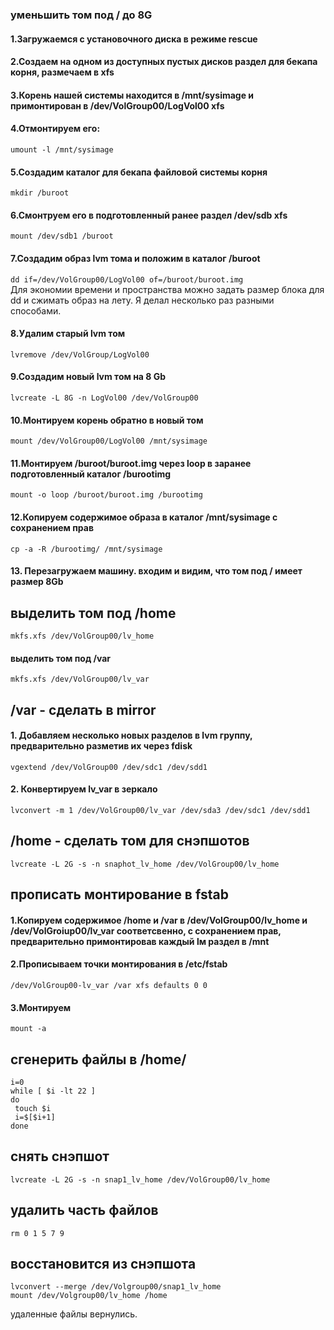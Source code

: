 ### уменьшить том под / до 8G

#### 1.Загружаемся с установочного диска в режиме rescue
#### 2.Создаем на одном из доступных пустых дисков раздел для бекапа корня, размечаем в xfs
#### 3.Корень нашей системы находится в /mnt/sysimage и примонтирован в /dev/VolGroup00/LogVol00 xfs
#### 4.Отмонтируем его:
 `umount -l /mnt/sysimage`
#### 5.Создадим каталог для бекапа файловой системы корня
 `mkdir /buroot`
#### 6.Смонтруем его в подготовленный ранее раздел /dev/sdb xfs
 `mount /dev/sdb1 /buroot`
#### 7.Создадим образ lvm тома и положим в каталог /buroot
 `dd if=/dev/VolGroup00/LogVol00 of=/buroot/buroot.img`  
Для экономии времени и пространства можно задать размер блока для dd и сжимать образ на лету.
Я делал несколько раз разными способами.
#### 8.Удалим старый lvm том
 `lvremove /dev/VolGroup/LogVol00`
#### 9.Создадим новый lvm том на 8 Gb
 `lvcreate -L 8G -n LogVol00 /dev/VolGroup00`
#### 10.Монтируем корень обратно в новый том
 `mount /dev/VolGroup00/LogVol00 /mnt/sysimage`
#### 11.Монтируем /buroot/buroot.img через loop в заранее подготовленный каталог /burootimg
 ```mkdir /burootimg\n
 mount -o loop /buroot/buroot.img /burootimg
 ```
#### 12.Копируем содержимое образа в каталог /mnt/sysimage с сохранением прав
 `cp -a -R /burootimg/ /mnt/sysimage`
#### 13. Перезагружаем машину. входим и видим, что том под / имеет размер 8Gb

## выделить том под /home
 ```lvcreate -L 1G -n lv_home /dev/VolGroup00
mkfs.xfs /dev/VolGroup00/lv_home
```

#### выделить том под /var
 ```lvcreate -L 1G -n lv_var /dev/VolGroup00
mkfs.xfs /dev/VolGroup00/lv_var
```

## /var - сделать в mirror

#### 1. Добавляем несколько новых разделов в lvm группу, предварительно разметив их через fdisk
 ```pvcreate /dev/sdc1 /dev/sdd1
 vgextend /dev/VolGroup00 /dev/sdc1 /dev/sdd1
 ```
#### 2. Конвертируем lv_var в зеркало
  `lvconvert -m 1 /dev/VolGroup00/lv_var /dev/sda3 /dev/sdc1 /dev/sdd1`

## /home - сделать том для снэпшотов
 `lvcreate -L 2G -s -n snaphot_lv_home /dev/VolGroup00/lv_home`

## прописать монтирование в fstab
#### 1.Копируем содержимое /home и /var в /dev/VolGroup00/lv_home и /dev/VolGroiup00/lv_var соответсвенно, с сохранением прав, предварительно примонтировав каждый lм раздел в /mnt
#### 2.Прописываем точки монтирования в /etc/fstab
 ```/dev/VolGroup00-lv_home /home xfs defaults 0 0
 /dev/VolGroup00-lv_var /var xfs defaults 0 0
 ```
#### 3.Монтируем
 `mount -a`

## сгенерить файлы в /home/
 ```#!/bin/bash
i=0
while [ $i -lt 22 ]
do
  touch $i
  i=$[$i+1]
done
```

## снять снэпшот
 `lvcreate -L 2G -s -n snap1_lv_home /dev/VolGroup00/lv_home`
 
## удалить часть файлов
 `rm 0 1 5 7 9`

## восстановится из снэпшота
 ```umount /home
 lvconvert --merge /dev/Volgroup00/snap1_lv_home
 mount /dev/Volgroup00/lv_home /home
 ```
удаленные файлы вернулись.

